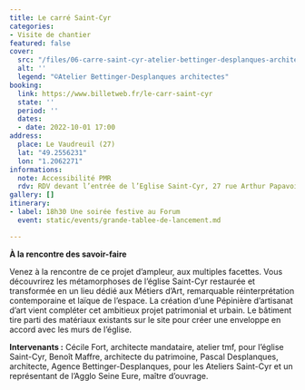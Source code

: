 ```yaml
---
title: Le carré Saint-Cyr
categories:
- Visite de chantier
featured: false
cover:
  src: "/files/06-carre-saint-cyr-atelier-bettinger-desplanques-architectes.jpg"
  alt: ''
  legend: "©Atelier Bettinger-Desplanques architectes"
booking:
  link: https://www.billetweb.fr/le-carr-saint-cyr
  state: ''
  period: ''
  dates:
  - date: 2022-10-01 17:00
address:
  place: Le Vaudreuil (27)
  lat: "49.2556231"
  lon: "1.2062271"
informations:
  note: Accessibilité PMR
  rdv: RDV devant l’entrée de l’Eglise Saint-Cyr, 27 rue Arthur Papavoine
gallery: []
itinerary:
- label: 18h30 Une soirée festive au Forum
  event: static/events/grande-tablee-de-lancement.md

---
```

**À la rencontre des savoir-faire**

Venez à la rencontre de ce projet d’ampleur, aux multiples facettes. Vous découvrirez les métamorphoses de l’église Saint-Cyr restaurée et transformée en un lieu dédié aux Métiers d’Art, remarquable réinterprétation contemporaine et laïque de l’espace. La création d’une Pépinière d’artisanat d’art vient compléter cet ambitieux projet patrimonial et urbain. Le bâtiment tire parti des matériaux existants sur le site pour créer une enveloppe en accord avec les murs de l’église.

**Intervenants :** Cécile Fort, architecte mandataire, atelier tmf, pour l’église Saint-Cyr, Benoît Maffre, architecte du patrimoine, Pascal Desplanques, architecte, Agence Bettinger-Desplanques, pour les Ateliers Saint-Cyr et un représentant de l’Agglo Seine Eure, maître d’ouvrage.